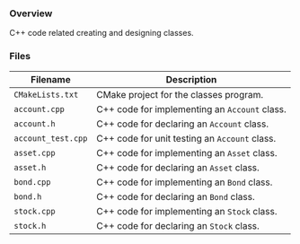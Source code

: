 ### Overview

C++ code related creating and designing classes.

### Files

| Filename           | Description                                   |
|--------------------|-----------------------------------------------|
| `CMakeLists.txt`   | CMake project for the classes program.        |
| `account.cpp`      | C++ code for implementing an `Account` class. |
| `account.h`        | C++ code for declaring an `Account` class.    |
| `account_test.cpp` | C++ code for unit testing an `Account` class. |
| `asset.cpp`        | C++ code for implementing an `Asset` class.   |
| `asset.h`          | C++ code for declaring an `Asset` class.      |
| `bond.cpp`         | C++ code for implementing an `Bond` class.    |
| `bond.h`           | C++ code for declaring an `Bond` class.       |
| `stock.cpp`        | C++ code for implementing an `Stock` class.   |
| `stock.h`          | C++ code for declaring an `Stock` class.      |